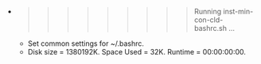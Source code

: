* >>>>>>>>> Running inst-min-con-cld-bashrc.sh ...
  * Set common settings for ~/.bashrc.
  * Disk size = 1380192K. Space Used = 32K. Runtime = 00:00:00:00.

